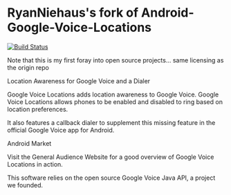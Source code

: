 RyanNiehaus's fork of Android-Google-Voice-Locations
==============================

[![Build Status](https://travis-ci.org/ryanniehaus/Android-Google-Voice-Locations.svg?branch=master)](https://travis-ci.org/ryanniehaus/Android-Google-Voice-Locations)

Note that this is my first foray into open source projects... same licensing as the origin repo



Location Awareness for Google Voice and a Dialer

Google Voice Locations adds location awareness to Google Voice. Google Voice Locations allows phones to be enabled and disabled to ring based on location preferences.

It also features a callback dialer to supplement this missing feature in the official Google Voice app for Android.

Android Market

Visit the General Audience Website for a good overview of Google Voice Locations in action.

This software relies on the open source Google Voice Java API, a project we founded.
